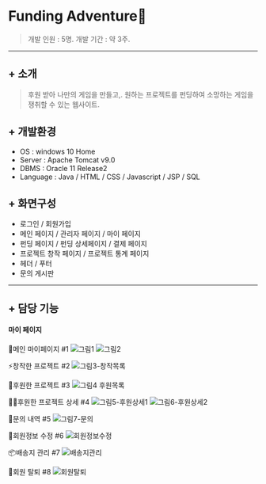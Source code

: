 Funding Adventure💫
====================
>개발 인원 : 5명.
>개발 기간 : 약 3주.

--------------
## + 소개
> 후원 받아 나만의 게임을 만들고,.
> 원하는 프로젝트를 펀딩하여 소망하는 게임을 쟁취할 수 있는 웹사이트.

## + 개발환경
* OS : windows 10 Home
* Server : Apache Tomcat v9.0
* DBMS : Oracle 11 Release2
* Language : Java / HTML / CSS / Javascript / JSP / SQL

## + 화면구성
* 로그인 / 회원가입
* 메인 페이지 / 관리자 페이지 / 마이 페이지
* 펀딩 페이지 / 펀딩 상세페이지 / 결제 페이지
* 프로젝트 창작 페이지 / 프로젝트 통계 페이지
* 헤더 / 푸터
* 문의 게시판

------------
## + 담당 기능
#### 마이 페이지

🎃메인 마이페이지 #1
![그림1](https://user-images.githubusercontent.com/90167498/147258102-b7e216aa-36fa-4156-b68c-b3bd681957a2.png)
![그림2](https://user-images.githubusercontent.com/90167498/147258115-f920ceaa-c11b-47fc-b152-fc7301e50e7c.png)

⚡창작한 프로젝트 #2
![그림3-창작목록](https://user-images.githubusercontent.com/90167498/147258657-1172b5cb-6cfb-450f-b843-b307a5f89895.png)

🎈후원한 프로젝트 #3
![그림4 후원목록](https://user-images.githubusercontent.com/90167498/147258680-9b36dcdb-a91c-47ba-9686-c2464119f45c.png)

🎈🎈후원한 프로젝트 상세 #4
![그림5-후원상세1](https://user-images.githubusercontent.com/90167498/147258922-8a2c93cc-15fd-4b24-9969-543c1ed6baa4.png)
![그림6-후원상세2](https://user-images.githubusercontent.com/90167498/147258938-99b23157-bf21-4e88-9905-e47843af5182.png)

📜문의 내역 #5
![그림7-문의](https://user-images.githubusercontent.com/90167498/147259554-79cd1f50-dc07-4e13-8fa4-ea87826db5ac.PNG)
<p>
 
🎅회원정보 수정 #6
![회원정보수정](https://user-images.githubusercontent.com/90167498/147267709-2ef1683f-054e-4883-8815-417298674f59.gif)

📦배송지 관리 #7
![배송지관리](https://user-images.githubusercontent.com/90167498/147268545-6a4d47a1-9c74-448d-995f-bc2f47902e0c.gif)

💎회원 탈퇴 #8
![회원탈퇴](https://user-images.githubusercontent.com/90167498/147269074-b7ecb182-58cf-412d-9397-5b3857025fed.gif)
